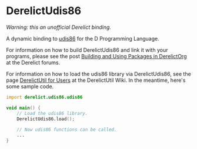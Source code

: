 DerelictUdis86
============

*Warning: this an unofficial Derelict binding.*

A dynamic binding to [udis86](http://udis86.sourceforge.net/) for the D Programming Language.

For information on how to build DerelictUdis86 and link it with your programs, please see the post [Building and Using Packages in DerelictOrg](http://dblog.aldacron.net/forum/index.php?topic=841.0) at the Derelict forums.

For information on how to load the udis86 library via DerelictUdis86, see the page [DerelictUtil for Users](https://github.com/DerelictOrg/DerelictUtil/wiki/DerelictUtil-for-Users) at the DerelictUtil Wiki. In the meantime, here's some sample code.

```D
import derelict.udis86.udis86

void main() {
    // Load the udis86 library.
    DerelictUdis86.load();
    
    // Now udis86 functions can be called.
    ...
}
```